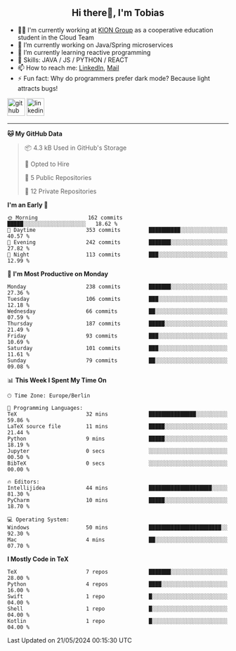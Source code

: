 <h2 align="center">Hi there👋, I'm Tobias</h2>

- 🧑‍💼 I'm currently working at [KION Group](https://www.kiongroup.com/) as a cooperative education student in the Cloud Team
- 🔭 I’m currently working on Java/Spring microservices 
- 🌱 I’m currently learning reactive programming 
- 💪 Skills: JAVA / JS / PYTHON / REACT
- 📫 How to reach me: [LinkedIn](https://www.linkedin.com/in/tgoetz), [Mail](mailto:mail@tobiasgoetz.com) 
- ⚡ Fun fact: Why do programmers prefer dark mode? Because light attracts bugs!

[<img src='https://cdn.jsdelivr.net/npm/simple-icons@3.0.1/icons/github.svg' alt='github' height='40'>](https://github.com/TobiasGoetz)  [<img src='https://cdn.jsdelivr.net/npm/simple-icons@3.0.1/icons/linkedin.svg' alt='linkedin' height='40'>](https://www.linkedin.com/in/tgoetz/)  

---

<!--START_SECTION:waka-->
**🐱 My GitHub Data** 

> 📦 4.3 kB Used in GitHub's Storage 
 > 
> 💼 Opted to Hire
 > 
> 📜 5 Public Repositories 
 > 
> 🔑 12 Private Repositories 
 > 
**I'm an Early 🐤** 

```text
🌞 Morning                162 commits         █████░░░░░░░░░░░░░░░░░░░░   18.62 % 
🌆 Daytime                353 commits         ██████████░░░░░░░░░░░░░░░   40.57 % 
🌃 Evening                242 commits         ███████░░░░░░░░░░░░░░░░░░   27.82 % 
🌙 Night                  113 commits         ███░░░░░░░░░░░░░░░░░░░░░░   12.99 % 
```
📅 **I'm Most Productive on Monday** 

```text
Monday                   238 commits         ███████░░░░░░░░░░░░░░░░░░   27.36 % 
Tuesday                  106 commits         ███░░░░░░░░░░░░░░░░░░░░░░   12.18 % 
Wednesday                66 commits          ██░░░░░░░░░░░░░░░░░░░░░░░   07.59 % 
Thursday                 187 commits         █████░░░░░░░░░░░░░░░░░░░░   21.49 % 
Friday                   93 commits          ███░░░░░░░░░░░░░░░░░░░░░░   10.69 % 
Saturday                 101 commits         ███░░░░░░░░░░░░░░░░░░░░░░   11.61 % 
Sunday                   79 commits          ██░░░░░░░░░░░░░░░░░░░░░░░   09.08 % 
```


📊 **This Week I Spent My Time On** 

```text
🕑︎ Time Zone: Europe/Berlin

💬 Programming Languages: 
TeX                      32 mins             ███████████████░░░░░░░░░░   59.86 % 
LaTeX source file        11 mins             █████░░░░░░░░░░░░░░░░░░░░   21.44 % 
Python                   9 mins              █████░░░░░░░░░░░░░░░░░░░░   18.19 % 
Jupyter                  0 secs              ░░░░░░░░░░░░░░░░░░░░░░░░░   00.50 % 
BibTeX                   0 secs              ░░░░░░░░░░░░░░░░░░░░░░░░░   00.00 % 

🔥 Editors: 
Intellijidea             44 mins             ████████████████████░░░░░   81.30 % 
PyCharm                  10 mins             █████░░░░░░░░░░░░░░░░░░░░   18.70 % 

💻 Operating System: 
Windows                  50 mins             ███████████████████████░░   92.30 % 
Mac                      4 mins              ██░░░░░░░░░░░░░░░░░░░░░░░   07.70 % 
```

**I Mostly Code in TeX** 

```text
TeX                      7 repos             ███████░░░░░░░░░░░░░░░░░░   28.00 % 
Python                   4 repos             ████░░░░░░░░░░░░░░░░░░░░░   16.00 % 
Swift                    1 repo              █░░░░░░░░░░░░░░░░░░░░░░░░   04.00 % 
Shell                    1 repo              █░░░░░░░░░░░░░░░░░░░░░░░░   04.00 % 
Kotlin                   1 repo              █░░░░░░░░░░░░░░░░░░░░░░░░   04.00 % 
```




 Last Updated on 21/05/2024 00:15:30 UTC
<!--END_SECTION:waka-->
